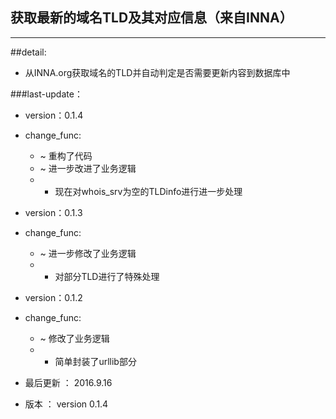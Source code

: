 ## 获取最新的域名TLD及其对应信息（来自INNA）
   
--------
     
##detail:  
* 从INNA.org获取域名的TLD并自动判定是否需要更新内容到数据库中


###last-update：
* version：0.1.4
* change_func:
	* ~ 重构了代码
	* ~ 进一步改进了业务逻辑
	* + 现在对whois_srv为空的TLDinfo进行进一步处理

* version：0.1.3
* change_func:
	* ~ 进一步修改了业务逻辑
	* + 对部分TLD进行了特殊处理

* version：0.1.2
* change_func:
	* ~ 修改了业务逻辑
	* + 简单封装了urllib部分

* 最后更新 ： 2016.9.16
* 版本     ： version 0.1.4
